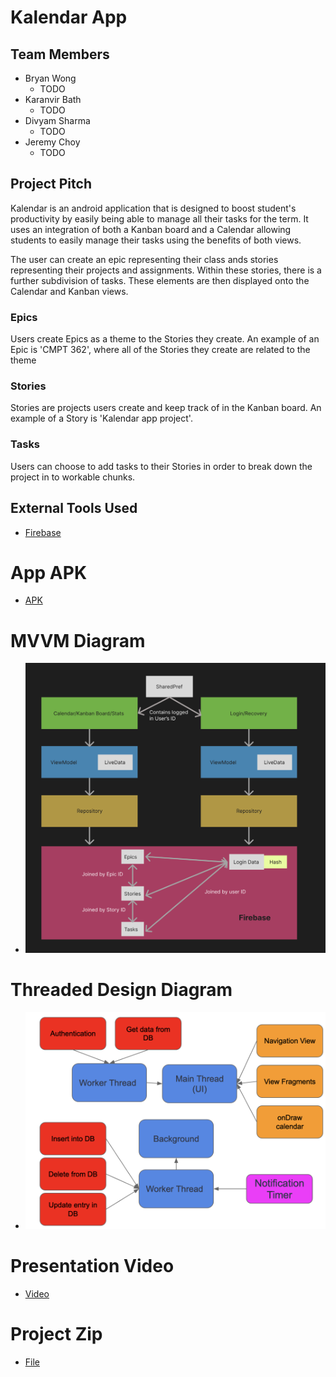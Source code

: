 # Kalendar App

## Team Members
* Bryan Wong
    * TODO
* Karanvir Bath
    * TODO
* Divyam Sharma
    * TODO
* Jeremy Choy
    * TODO


## Project Pitch

Kalendar is an android application that is designed to boost student's productivity by easily being able to manage all their tasks for the term. It uses an integration of both a Kanban board and a Calendar allowing students to easily manage their tasks using the benefits of both views.

The user can create an epic representing their class ands stories representing their projects and assignments. Within these stories, there is a further subdivision of tasks. These elements are then displayed onto the Calendar and Kanban views. 

### Epics
Users create Epics as a theme to the Stories they create. An example of an Epic is 'CMPT 362', where all of the Stories they create are related to the theme

### Stories
Stories are projects users create and keep track of in the Kanban board. An example of a Story is 'Kalendar app project'.

### Tasks
Users can choose to add tasks to their Stories in order to break down the project in to workable chunks. 

## External Tools Used
* [Firebase](https://firebase.google.com/)

# App APK
* [APK](TODO)

# MVVM Diagram
* ![MVVN Diagram](resources/MVVN_Diagram.png)

# Threaded Design Diagram
* ![Threaded Design Diagram](resources/Threaded_Design_Diagram.png)

# Presentation Video
* [Video](TODO)

# Project Zip
* [File](TODO)
